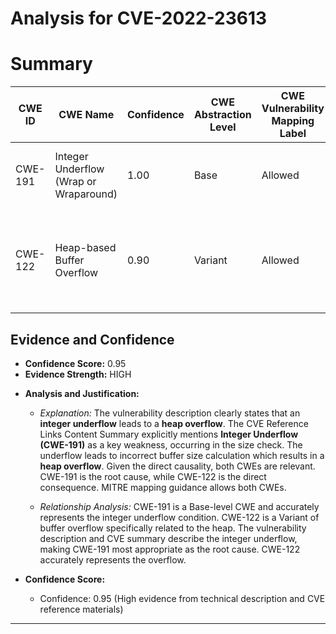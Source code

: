 # Analysis for CVE-2022-23613

# Summary
| CWE ID  | CWE Name  | Confidence | CWE Abstraction Level | CWE Vulnerability Mapping Label | CWE-Vulnerability Mapping Notes |
|---|---|---|---|---|---|
| CWE-191 | Integer Underflow (Wrap or Wraparound) | 1.00 | Base | Allowed | Primary CWE: The root cause is an integer underflow. |
| CWE-122 | Heap-based Buffer Overflow | 0.90 | Variant | Allowed | Secondary CWE: The integer underflow directly leads to a heap overflow. |

## Evidence and Confidence

*   **Confidence Score:** 0.95
*   **Evidence Strength:** HIGH

- **Analysis and Justification:**  
  - *Explanation:* The vulnerability description clearly states that an **integer underflow** leads to a **heap overflow**. The CVE Reference Links Content Summary explicitly mentions **Integer Underflow (CWE-191)** as a key weakness, occurring in the size check.  The underflow leads to incorrect buffer size calculation which results in a **heap overflow**. Given the direct causality, both CWEs are relevant. CWE-191 is the root cause, while CWE-122 is the direct consequence.  MITRE mapping guidance allows both CWEs.
  
  - *Relationship Analysis:* CWE-191 is a Base-level CWE and accurately represents the integer underflow condition. CWE-122 is a Variant of buffer overflow specifically related to the heap. The vulnerability description and CVE summary describe the integer underflow, making CWE-191 most appropriate as the root cause. CWE-122 accurately represents the overflow.

- **Confidence Score:**  
  - Confidence: 0.95 (High evidence from technical description and CVE reference materials)

---